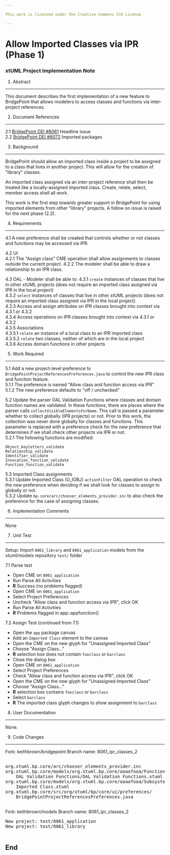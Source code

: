 ```yaml
---

This work is licensed under the Creative Commons CC0 License

---
```


# Allow Imported Classes via IPR (Phase 1)
### xtUML Project Implementation Note


1. Abstract
-----------
This document describes the first implementation of a new feature to BridgePoint
that allows modelers to access classes and functions via inter-project
references.

2. Document References
----------------------
<a id="2.1"></a>2.1 [BridgePoint DEI #8061](https://support.onefact.net/issues/8061) Headline issue  
<a id="2.2"></a>2.2 [BridgePoint DEI #8072](https://support.onefact.net/issues/8072) Imported packages

3. Background
-------------
BridgePoint should allow an imported class inside a project to be assigned to a 
class that lives in another project. This will allow for the creation of 
"library" classes.   

An imported class assigned via an inter-project reference shall then be treated 
like a locally-assigned imported class. Create, relate, select, member access 
shall all work.  

This work is the first step towards greater support in BridgePoint for using 
imported elements from other "library" projects.  A follow on issue is raised
for the next phase (2.2).  

4. Requirements
---------------
4.1 A new preference shall be created that controls whether or not classes and
  functions may be accessed via IPR.  
  
4.2 UI  
4.2.1  The "Assign class" CME operation shall allow assignments to classes 
  outside the current project.
4.2.2  The modeler shall be able to draw a relationship to an IPR class.  
    
4.3 OAL - Modeler shall be able to:
4.3.1 ```create``` instances of classes that live in other xtUML projects (does
  not require an imported class assigned via IPR in the local project)  
4.3.2 ```select``` instances of classes that live in other xtUML projects (does
  not require an imported class assigned via IPR in the local project)  
4.3.3 Access and assign attributes on IPR classes brought into context via 4.3.1
  or 4.3.2  
4.3.4 Access operations on IPR classes brought into context via 4.3.1 or 4.3.2  
4.3.5 Associations  
4.3.5.1 ```relate``` an instance of a local class to an IPR imported class  
4.3.5.2 ```relate``` two classes, neither of which are in the local project  
4.3.6 Access domain functions in other projects  

5. Work Required
----------------
5.1 Add a new project-level preference to ```BridgePointProjectReferencesPreferences.java```
  to control the new IPR class and function feature.  
5.1.1  The preference is named "Allow class and function access via IPR"  
5.1.2  The new preference defaults to "off / unchecked"  
 
5.2 Update the parser OAL Validation Functions where classes and domain 
  function names are validated.  In these functions, there are 
  places where the parser calls ```collectVisibleElementsForName```.  This 
  call is passed a parameter whether to collect globally (IPR projects) or not. 
  Prior to this work, the collection was never done globally for classes and 
  functions.  This parameter is replaced with a preference check for the new
  preference that determines if we shall check other projects via IPR or not.   
5.2.1  The following functions are modified: 
 ```
 Object_keyletters_validate
 Relationship_validate
 Identifier_validate
 Invocation_function_validate
 Function_function_validate
 ```

5.3 Imported Class assignments  
5.3.1  Update Imported Class (O_IOBJ) ```actionFilter``` OAL operation to check 
  the new preference when deciding if we shall look for classes to assign to 
  globally or not.  
5.3.2 Update ```bp.core/arc/chooser_elements_provider.inc``` to also check the 
  preference for the case of assigning classes.  


6. Implementation Comments
--------------------------
None   

7. Unit Test
------------
Setup: Import ```8061_library``` and ```8061_application``` models from the 
xtuml/models repository ```test/``` folder  

7.1  Parse test  
  - Open CME on ```8061_application```
  - Run Parse All Activities
  - __R__ Success (no problems flagged)
  - Open CME  on ```8061_application```
  - Select Project Preferences
  - Uncheck "Allow class and function access via IPR", click OK
  - Run Parse All Activities
  - __R__ Problems flagged in app::appfunction()

7.2  Assign Test (continued from 7.1)  
  - Open the ```app``` package canvas
  - Add an ```Imported Class``` element to the canvas
  - Open the CME on the new glyph for "Unassigned Imported Class"
  - Choose "Assign Class..."
  - __R__ selection box does not contain ```fooclass``` or ```barclass```
  - Close the dialog box
  - Open CME  on ```8061_application```
  - Select Project Preferences
  - Check "Allow class and function access via IPR", click OK
  - Open the CME on the new glyph for "Unassigned Imported Class"
  - Choose "Assign Class..."
  - __R__ selection box contains ```fooclass``` or ```barclass```
  - Select ```barclass```
  - __R__ The imported class glyph changes to show assignment to ```barclass```
   
8. User Documentation
---------------------
None.

9. Code Changes
---------------
Fork: keithbrown/bridgepoint
Branch name: 8061_ipr_classes_2

<pre>

org.xtuml.bp.core/arc/chooser_elements_provider.inc
org.xtuml.bp.core/models/org.xtuml.bp.core/ooaofooa/Functions/
    OAL Validation Functions/OAL Validation Functions.xtuml
org.xtuml.bp.core/models/org.xtuml.bp.core/ooaofooa/Subsystem/Imported Class/
    Imported Class.xtuml
org.xtuml.bp.core/src/org/xtuml/bp/core/ui/preferences/
    BridgePointProjectReferencesPreferences.java

</pre>

Fork: keithbrown/models
Branch name: 8061_ipr_classes_2

<pre>
New project: test/8061_application
New project: test/8061_library

</pre>
End
---


